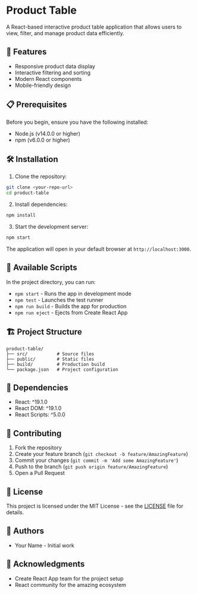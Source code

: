 # Product Table

A React-based interactive product table application that allows users to view, filter, and manage product data efficiently.

## 🚀 Features

- Responsive product data display
- Interactive filtering and sorting
- Modern React components
- Mobile-friendly design

## 📋 Prerequisites

Before you begin, ensure you have the following installed:
- Node.js (v14.0.0 or higher)
- npm (v6.0.0 or higher)

## 🛠️ Installation

1. Clone the repository:
```bash
git clone <your-repo-url>
cd product-table
```

2. Install dependencies:
```bash
npm install
```

3. Start the development server:
```bash
npm start
```

The application will open in your default browser at `http://localhost:3000`.

## 🔧 Available Scripts

In the project directory, you can run:

- `npm start` - Runs the app in development mode
- `npm test` - Launches the test runner
- `npm run build` - Builds the app for production
- `npm run eject` - Ejects from Create React App

## 🏗️ Project Structure

```
product-table/
├── src/           # Source files
├── public/        # Static files
├── build/         # Production build
└── package.json   # Project configuration
``` 

## 🔄 Dependencies

- React: ^19.1.0
- React DOM: ^19.1.0
- React Scripts: ^5.0.0

## 🤝 Contributing

1. Fork the repository
2. Create your feature branch (`git checkout -b feature/AmazingFeature`)
3. Commit your changes (`git commit -m 'Add some AmazingFeature'`)
4. Push to the branch (`git push origin feature/AmazingFeature`)
5. Open a Pull Request

## 📝 License

This project is licensed under the MIT License - see the [LICENSE](LICENSE) file for details.

## 👥 Authors

- Your Name - Initial work

## 🙏 Acknowledgments

- Create React App team for the project setup
- React community for the amazing ecosystem 
